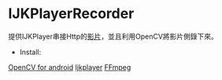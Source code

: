 # IJKPlayerRecorder

提供IJKPlayer串接Http的[影片](http://commondatastorage.googleapis.com/gtv-videos-bucket/sample/BigBuckBunny.mp4)，並且利用OpenCV將影片側錄下來。
- Install:

[OpenCV for android](https://www.mdeditor.tw/pl/pYbq/zh-tw)
[Ijkplayer](https://www.jianshu.com/p/c5d972ab0309)
[FFmpeg](https://github.com/tanersener/mobile-ffmpeg)

